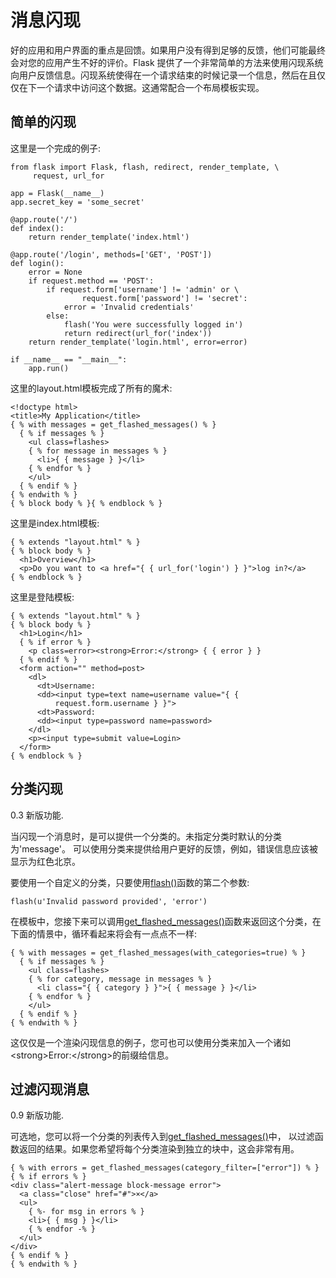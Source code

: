 # 消息闪现

好的应用和用户界面的重点是回馈。如果用户没有得到足够的反馈，他们可能最终会对您的应用产生不好的评价。Flask 提供了一个非常简单的方法来使用闪现系统向用户反馈信息。闪现系统使得在一个请求结束的时候记录一个信息，然后在且仅仅在下一个请求中访问这个数据。这通常配合一个布局模板实现。

## 简单的闪现

这里是一个完成的例子:

```
from flask import Flask, flash, redirect, render_template, \
     request, url_for

app = Flask(__name__)
app.secret_key = 'some_secret'

@app.route('/')
def index():
    return render_template('index.html')

@app.route('/login', methods=['GET', 'POST'])
def login():
    error = None
    if request.method == 'POST':
        if request.form['username'] != 'admin' or \
                request.form['password'] != 'secret':
            error = 'Invalid credentials'
        else:
            flash('You were successfully logged in')
            return redirect(url_for('index'))
    return render_template('login.html', error=error)

if __name__ == "__main__":
    app.run()
```

这里的layout.html模板完成了所有的魔术:

```
<!doctype html>
<title>My Application</title>
{ % with messages = get_flashed_messages() % }
  { % if messages % }
    <ul class=flashes>
    { % for message in messages % }
      <li>{ { message } }</li>
    { % endfor % }
    </ul>
  { % endif % }
{ % endwith % }
{ % block body % }{ % endblock % }
```

这里是index.html模板:

```
{ % extends "layout.html" % }
{ % block body % }
  <h1>Overview</h1>
  <p>Do you want to <a href="{ { url_for('login') } }">log in?</a>
{ % endblock % }
```

这里是登陆模板:

```
{ % extends "layout.html" % }
{ % block body % }
  <h1>Login</h1>
  { % if error % }
    <p class=error><strong>Error:</strong> { { error } }
  { % endif % }
  <form action="" method=post>
    <dl>
      <dt>Username:
      <dd><input type=text name=username value="{ {
          request.form.username } }">
      <dt>Password:
      <dd><input type=password name=password>
    </dl>
    <p><input type=submit value=Login>
  </form>
{ % endblock % }
```

## 分类闪现

0.3 新版功能.

当闪现一个消息时，是可以提供一个分类的。未指定分类时默认的分类为'message'。 可以使用分类来提供给用户更好的反馈，例如，错误信息应该被显示为红色北京。

要使用一个自定义的分类，只要使用[flash\(\)](http://docs.jinkan.org/docs/flask/api.html#flask.flash)函数的第二个参数:

```
flash(u'Invalid password provided', 'error')
```

在模板中，您接下来可以调用[get\_flashed\_messages\(\)](http://docs.jinkan.org/docs/flask/api.html#flask.get_flashed_messages)函数来返回这个分类，在下面的情景中，循环看起来将会有一点点不一样:

```
{ % with messages = get_flashed_messages(with_categories=true) % }
  { % if messages % }
    <ul class=flashes>
    { % for category, message in messages % }
      <li class="{ { category } }">{ { message } }</li>
    { % endfor % }
    </ul>
  { % endif % }
{ % endwith % }
```

这仅仅是一个渲染闪现信息的例子，您可也可以使用分类来加入一个诸如&lt;strong&gt;Error:&lt;/strong&gt;的前缀给信息。

## 过滤闪现消息

0.9 新版功能.

可选地，您可以将一个分类的列表传入到[get\_flashed\_messages\(\)](http://docs.jinkan.org/docs/flask/api.html#flask.get_flashed_messages)中， 以过滤函数返回的结果。如果您希望将每个分类渲染到独立的块中，这会非常有用。

```
{ % with errors = get_flashed_messages(category_filter=["error"]) % }
{ % if errors % }
<div class="alert-message block-message error">
  <a class="close" href="#">×</a>
  <ul>
    { %- for msg in errors % }
    <li>{ { msg } }</li>
    { % endfor -% }
  </ul>
</div>
{ % endif % }
{ % endwith % }
```



